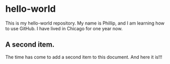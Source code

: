 # hello-world
This is my hello-world repository.
My name is Phillip, and I am learning how to use GitHub.
I have lived in Chicago for one year now.
## A second item.
The time has come to add a second item to this document. And here it is!!!
